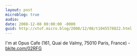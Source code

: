 ```yaml
---
layout: post
microblog: true
audio: 
date: 2008-12-08 00:00:00 -0000
guid: http://xtof.micro.blog/2008/12/08/t1045578822.html
---
```

I'm at Opus Cafe (161, Quai de Valmy, 75010 Paris, France) - [bkite.com/02RFG](http://bkite.com/02RFG)
